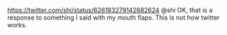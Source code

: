 https://twitter.com/shi/status/626183279142682624 @shi OK, that is a response to something I said with my mouth flaps. This is not how twitter works.